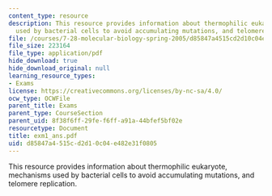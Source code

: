 ```yaml
---
content_type: resource
description: This resource provides information about thermophilic eukaryote, mechanisms
  used by bacterial cells to avoid accumulating mutations, and telomere replication.
file: /courses/7-28-molecular-biology-spring-2005/d85847a4515cd2d10c04e482e31f0805_exm1_ans.pdf
file_size: 223164
file_type: application/pdf
hide_download: true
hide_download_original: null
learning_resource_types:
- Exams
license: https://creativecommons.org/licenses/by-nc-sa/4.0/
ocw_type: OCWFile
parent_title: Exams
parent_type: CourseSection
parent_uid: 8f38f6ff-29fe-f6ff-a91a-44bfef5bf02e
resourcetype: Document
title: exm1_ans.pdf
uid: d85847a4-515c-d2d1-0c04-e482e31f0805
---
```

This resource provides information about thermophilic eukaryote, mechanisms used by bacterial cells to avoid accumulating mutations, and telomere replication.